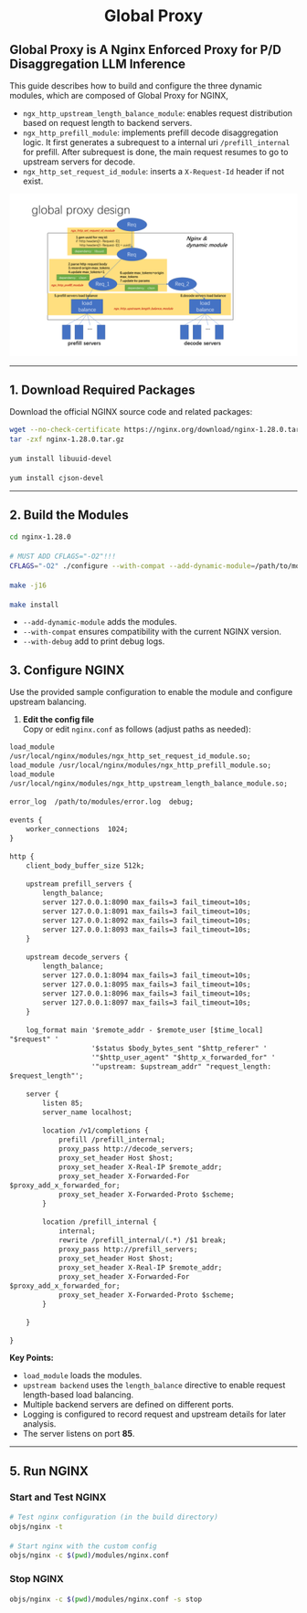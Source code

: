 <h1 align="center">
Global Proxy
</h1>

## Global Proxy is A Nginx Enforced Proxy for P/D Disaggregation LLM Inference 

This guide describes how to build and configure the three dynamic modules, which are composed of Global Proxy for NGINX, 
* `ngx_http_upstream_length_balance_module`: enables request distribution based on request length to backend servers.
* `ngx_http_prefill_module`: implements prefill decode disaggregation logic. It first generates a subrequest to a internal uri `/prefill_internal` for prefill. After subrequest is done, the main request resumes to go to upstream servers for decode.
* `ngx_http_set_request_id_module`: inserts a `X-Request-Id` header if not exist.

![design](./img/global_proxy_design.png)

---

## 1. Download Required Packages

Download the official NGINX source code and related packages:
```bash
wget --no-check-certificate https://nginx.org/download/nginx-1.28.0.tar.gz
tar -zxf nginx-1.28.0.tar.gz

yum install libuuid-devel

yum install cjson-devel

```
---
## 2. Build the Modules
```bash
cd nginx-1.28.0

# MUST ADD CFLAGS="-O2"!!!
CFLAGS="-O2" ./configure --with-compat --add-dynamic-module=/path/to/modules/ngx_http_prefill_module --add-dynamic-module=/path/to/modules/ngx_http_set_request_id_module --add-dynamic-module=/path/to/modules/ngx_http_upstream_length_balance_module

make -j16

make install

```
- `--add-dynamic-module` adds the modules.
- `--with-compat` ensures compatibility with the current NGINX version.
- `--with-debug` add to print debug logs.

## 3. Configure NGINX

Use the provided sample configuration to enable the module and configure upstream balancing.

1. **Edit the config file**  
   Copy or edit `nginx.conf` as follows (adjust paths as needed):

```nginx
load_module /usr/local/nginx/modules/ngx_http_set_request_id_module.so;
load_module /usr/local/nginx/modules/ngx_http_prefill_module.so;
load_module /usr/local/nginx/modules/ngx_http_upstream_length_balance_module.so;

error_log  /path/to/modules/error.log  debug;

events {
    worker_connections  1024;
}

http {
    client_body_buffer_size 512k;

    upstream prefill_servers {
	    length_balance;
        server 127.0.0.1:8090 max_fails=3 fail_timeout=10s;
        server 127.0.0.1:8091 max_fails=3 fail_timeout=10s;
        server 127.0.0.1:8092 max_fails=3 fail_timeout=10s;
        server 127.0.0.1:8093 max_fails=3 fail_timeout=10s;
    }

    upstream decode_servers {
	    length_balance;
        server 127.0.0.1:8094 max_fails=3 fail_timeout=10s;
        server 127.0.0.1:8095 max_fails=3 fail_timeout=10s;
        server 127.0.0.1:8096 max_fails=3 fail_timeout=10s;
        server 127.0.0.1:8097 max_fails=3 fail_timeout=10s;
    }

    log_format main '$remote_addr - $remote_user [$time_local] "$request" '
                    '$status $body_bytes_sent "$http_referer" '
                    '"$http_user_agent" "$http_x_forwarded_for" '
                    '"upstream: $upstream_addr" "request_length: $request_length"';

    server {
        listen 85;
        server_name localhost;

        location /v1/completions {
            prefill /prefill_internal;
            proxy_pass http://decode_servers;
            proxy_set_header Host $host;
            proxy_set_header X-Real-IP $remote_addr;
            proxy_set_header X-Forwarded-For $proxy_add_x_forwarded_for;
            proxy_set_header X-Forwarded-Proto $scheme;
        }

        location /prefill_internal {
            internal;
            rewrite /prefill_internal/(.*) /$1 break;
            proxy_pass http://prefill_servers;
            proxy_set_header Host $host;
            proxy_set_header X-Real-IP $remote_addr;
            proxy_set_header X-Forwarded-For $proxy_add_x_forwarded_for;
            proxy_set_header X-Forwarded-Proto $scheme;
        }

    }

}

```

**Key Points:**
- `load_module` loads the modules.
- `upstream backend` uses the `length_balance` directive to enable request length-based load balancing.
- Multiple backend servers are defined on different ports.
- Logging is configured to record request and upstream details for later analysis.
- The server listens on port **85**.

---

## 5. Run NGINX

### Start and Test NGINX

```bash
# Test nginx configuration (in the build directory)
objs/nginx -t

# Start nginx with the custom config
objs/nginx -c $(pwd)/modules/nginx.conf
```

### Stop NGINX

```bash
objs/nginx -c $(pwd)/modules/nginx.conf -s stop
```
